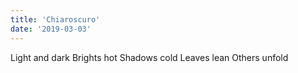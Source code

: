 ```yaml
---
title: 'Chiaroscuro'
date: '2019-03-03'
---
```


Light and dark
Brights hot
Shadows cold
Leaves lean
Others unfold
